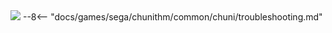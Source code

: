 <img class="header-logo" src="/img/sega/chunithm/plus/logo.webp">
--8<-- "docs/games/sega/chunithm/common/chuni/troubleshooting.md"